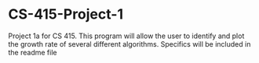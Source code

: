 # CS-415-Project-1
Project 1a for CS 415. This program will allow the user to identify and plot the growth rate of several different algorithms. Specifics will be included in the readme file
